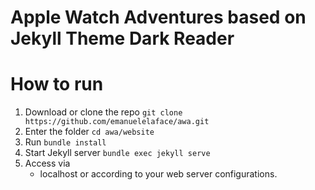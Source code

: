 # Apple Watch Adventures based on Jekyll Theme Dark Reader

# How to run

1. Download or clone the repo
   `git clone https://github.com/emanuelelaface/awa.git`
2. Enter the folder
   `cd awa/website`
3. Run
   `bundle install`
4. Start Jekyll server
   `bundle exec jekyll serve`
5. Access via
   * localhost or according to your web server configurations.
